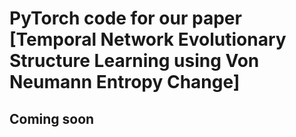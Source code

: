 # PyTorch code for our paper [Temporal Network Evolutionary Structure Learning using Von Neumann Entropy Change]
## Coming soon
